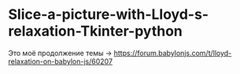 # Slice-a-picture-with-Lloyd-s-relaxation-Tkinter-python

Это моё продолжение темы -> https://forum.babylonjs.com/t/lloyd-relaxation-on-babylon-js/60207 
